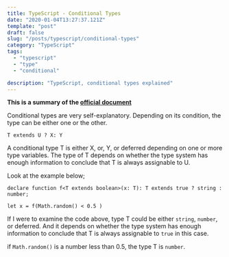 ```yaml
---
title: TypeScript - Conditional Types
date: "2020-01-04T13:27:37.121Z"
template: "post"
draft: false
slug: "/posts/typescript/conditional-types"
category: "TypeScript"
tags:
  - "typescript"
  - "type"
  - "conditional"

description: "TypeScript, conditional types explained"
---
```


**This is a summary of the [official document](https://typesriptlang.org)**

Conditional types are very self-explanatory. Depending on its condition, the type can be either one or the other.

`T extends U ? X: Y`

A conditional type T is either X, or, Y, or deferred depending on one or more type variables. The type of T depends on whether the type system has enough information to conclude that T is always assignable to U.

Look at the example below;

```
declare function f<T extends boolean>(x: T): T extends true ? string : number;

let x = f(Math.random() < 0.5 )
```

If I were to examine the code above, type T could be either `string`, `number`, or deferred. And it depends on whether the type system has enough information to conclude that T is always assignable to `true` in this case.

if `Math.random()` is a number less than 0.5, the type T is `number`.
